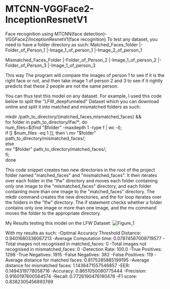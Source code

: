 # MTCNN-VGGFace2-InceptionResnetV1
Face recognition using MTCNN(face detection)-VGGFace2/InceptionResnetV1(face recognition)
To test any dataset, you need to have a folder directory as such:
Matched_Faces_folder
  |-Folder_of_Person_1
    |-Image_1_of_person_1
    |-Image_2_of_person_1

Mismatched_Faces_Folder
  |-Folder_of_Person_2
    |-Image_1_of_person_2
  |-Folder_of_Person_3
    |-Image_1_of_person_3
    
This way The program will compare the images of person 1 to see if it is the right face or not, and then take image 1 of person 2 and 3 to see if 
it rightly predicts that these 2 people are not the same person. 

You can thus test this model on any dataset. For example, I used this code below to split the "LFW_deepfunneled" Dataset which you can download online 
and split it into matched and mismatched folders as such:

mkdir /path_to_directory/{matched_faces,mismatched_faces} && \
for folder in path_to_directory/lfw/*; do \
  num_files=$(find "$folder" -maxdepth 1 -type f | wc -l); \
  if [[ $num_files -eq 1 ]]; then \
    mv "$folder" path_to_directory/mismatched_faces/; \
  else \
    mv "$folder" path_to_directory/matched_faces/; \
  fi; \
done

This code snippet creates two new directories in the root of the project folder named "matched_faces" and "mismatched_faces".
It then iterates over each folder in the "lfw" directory and moves each folder containing only one image to the "mismatched_faces" directory, 
and each folder containing more than one image to the "matched_faces" directory. The mkdir command creates the new directories, 
and the for loop iterates over the folders in the "lfw" directory. 
The if statement checks whether a folder contains only one image or more than one image, 
and the mv command moves the folder to the appropriate directory.


My Results testing this model on the LFW Dataset:
![Figure_1](https://user-images.githubusercontent.com/118690399/228976526-02a12f93-d466-45a7-ba4f-72159bc8907b.png)

With my results as such:
  -Optimal Accuracy Threshold Distance: 0.9401680336067213
  -Average Computation time: 0.07874587009719577
  -Total images not recognised in matched_faces: 0
  -Total images not recognised in mismatched_faces: 0
  -Detection Rate: 100.0
  -True Positives:  1298
  -True Negatives:  1915
  -False Negatives:  382
  -False Positives:  119
  -Average distance for matched faces: 0.8175285885199195
  -Average distance for mismatched faces: 1.1436471557546857
  -EER: 0.1494319778058716
  -Accuracy:  0.8651050080775444
  -Precision:  0.9160197600564574
  -Recall:  0.7726190476190476
  -F1 score:  0.8382305456893769

